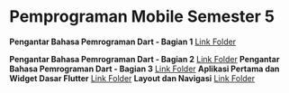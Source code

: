 # Pemprograman Mobile Semester 5

**Pengantar Bahasa Pemrograman Dart - Bagian 1**
[Link Folder](https://github.com/iannstronaut/Mobile-Prog/tree/Pertemuan2)

**Pengantar Bahasa Pemrograman Dart - Bagian 2**
[Link Folder](https://github.com/iannstronaut/Mobile-Prog/tree/Pertemuan3)
**Pengantar Bahasa Pemrograman Dart - Bagian 3**
[Link Folder](https://github.com/iannstronaut/Mobile-Prog/tree/Pertemuan4)
**Aplikasi Pertama dan Widget Dasar Flutter**
[Link Folder](https://github.com/iannstronaut/Mobile-Prog/tree/Pertemuan5)
**Layout dan Navigasi**
[Link Folder](https://github.com/iannstronaut/Mobile-Prog/tree/Pertemuan6)
